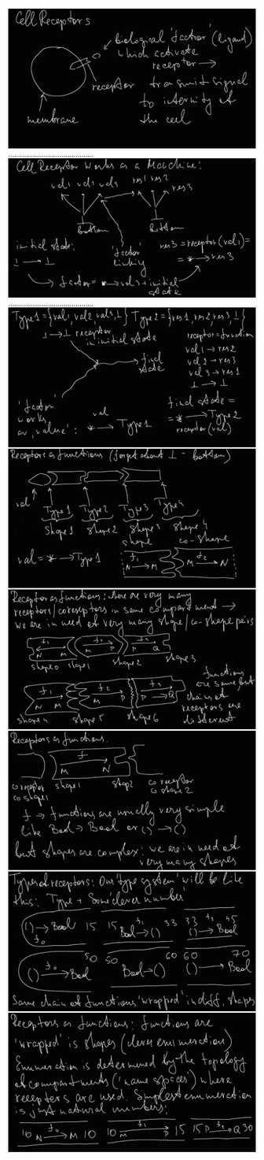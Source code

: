 ![ScreenShot](./pictures/Receptors_0.png)
...........................................
![ScreenShot](./pictures/Receptors_1.png)
...........................................
![ScreenShot](./pictures/Receptors_2.png)
![ScreenShot](./pictures/Receptors_3.png)
![ScreenShot](./pictures/Receptors_4.png)
![ScreenShot](./pictures/Receptors_5.png)
![ScreenShot](./pictures/Receptors_6.png)
![ScreenShot](./pictures/Receptors_7.png)